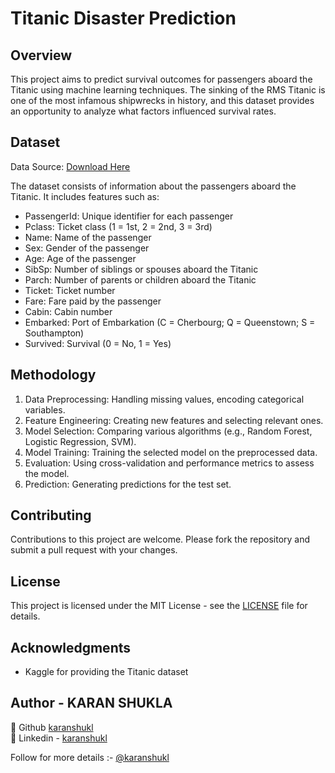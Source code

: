 # Titanic Disaster Prediction

## Overview

This project aims to predict survival outcomes for passengers aboard the Titanic using machine learning techniques. The sinking of the RMS Titanic is one of the most infamous shipwrecks in history, and this dataset provides an opportunity to analyze what factors influenced survival rates.

## Dataset
Data Source: [Download Here ](https://www.kaggle.com/c/titanic)

The dataset consists of information about the passengers aboard the Titanic. It includes features such as:


- PassengerId: Unique identifier for each passenger
- Pclass: Ticket class (1 = 1st, 2 = 2nd, 3 = 3rd)
- Name: Name of the passenger
- Sex: Gender of the passenger
- Age: Age of the passenger
- SibSp: Number of siblings or spouses aboard the Titanic
- Parch: Number of parents or children aboard the Titanic
- Ticket: Ticket number
- Fare: Fare paid by the passenger
- Cabin: Cabin number
- Embarked: Port of Embarkation (C = Cherbourg; Q = Queenstown; S = Southampton)
- Survived: Survival (0 = No, 1 = Yes)

## Methodology

1. Data Preprocessing: Handling missing values, encoding categorical variables.
2. Feature Engineering: Creating new features and selecting relevant ones.
3. Model Selection: Comparing various algorithms (e.g., Random Forest, Logistic Regression, SVM).
4. Model Training: Training the selected model on the preprocessed data.
5. Evaluation: Using cross-validation and performance metrics to assess the model.
6. Prediction: Generating predictions for the test set.

## Contributing

Contributions to this project are welcome. Please fork the repository and submit a pull request with your changes.

## License

This project is licensed under the MIT License - see the [LICENSE](README.md) file for details.

## Acknowledgments

- Kaggle for providing the Titanic dataset


## Author - KARAN SHUKLA
🔗 Github [karanshukl](https://www.github.com/karanshukl)  
🔗 Linkedin - [karanshukl](https://www.linkedin.com/in/karanshukl/)

Follow for more details :- [@karanshukl](https://www.linkedin.com/in/gkaranshukl/)
